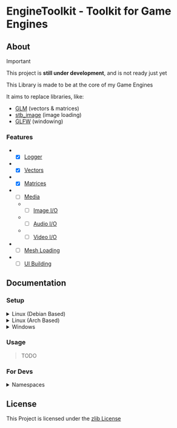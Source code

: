# EngineToolkit - Toolkit for Game Engines

## About

> [!IMPORTANT]
> This project is **still under development**, and is not ready just yet

This Library is made to be at the core of my Game Engines

It aims to replace libraries, like:
- [GLM](https://github.com/g-truc/glm) (vectors & matrices)
- [stb_image](https://github.com/nothings/stb/blob/master/stb_image.h) (image loading)
- [GLFW](https://www.glfw.org/) (windowing)

### Features

* - [x] [Logger](../include/EngineToolkit/debug/log.hpp)
* - [x] [Vectors](../include/EngineToolkit/vector)
* - [x] [Matrices](../include/EngineToolkit/matrix)
* - [ ] [Media](../include/EngineToolkit/media)
  * - [ ] [Image I/O](../include/EngineToolkit/media/image.hpp)
  * - [ ] [Audio I/O](../include/EngineToolkit/media/audio.hpp)
  * - [ ] [Video I/O](../include/EngineToolkit/media/video.hpp)
* - [ ] [Mesh Loading](../include/EngineToolkit/mesh/mesh.hpp)
* - [ ] [UI Building](../include/EngineToolkit/UI/ui.hpp)

## Documentation

### Setup

<details>
<summary>Linux (Debian Based)</summary>

> TODO

</details>

<details>
<summary>Linux (Arch Based)</summary>

> TODO

</details>

<details>
<summary>Windows</summary>

> TODO

</details>

### Usage

> TODO

### For Devs

<details>
<summary>Namespaces</summary>

| Namespace | Description |
| --------- | ----------- |
| `EngineToolkit` | Library-Level Namespace |
| `EngineToolkit::internal` | Internal Types, Functions, etc |

</details>

## License

This Project is licensed under the [zlib License](https://opensource.org/license/zlib-license-php/)
